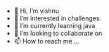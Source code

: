 - 👋 Hi, I’m vishnu
- 👀 I’m interested in challenges 
- 🌱 I’m currently learning java
- 💞️ I’m looking to collaborate on 
- 📫 How to reach me ...

<!---
vishnu765/vishnu765 is a ✨ special ✨ repository because its `README.md` (this file) appears on your GitHub profile.
You can click the Preview link to take a look at your changes.
--->

